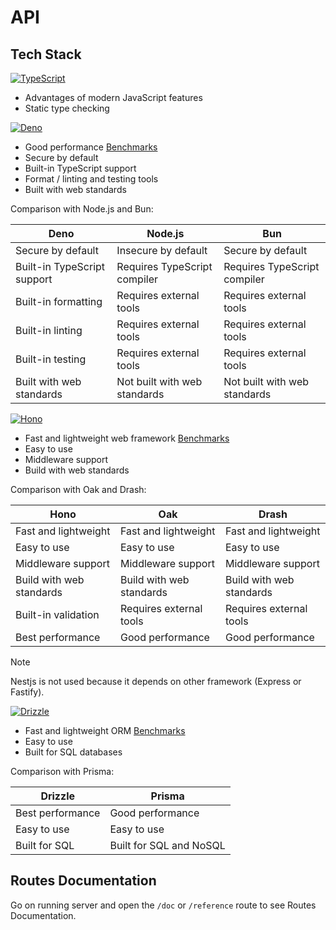 
# API

## Tech Stack

[![TypeScript](https://img.shields.io/badge/TypeScript-007ACC?style=for-the-badge&logo=typescript&logoColor=white)](https://www.typescriptlang.org/)

- Advantages of modern JavaScript features
- Static type checking

[![Deno](https://img.shields.io/badge/Deno-white?style=for-the-badge&logo=deno&logoColor=464647)](https://deno.com/)

- Good performance [Benchmarks](https://deno.com/benchmarks)
- Secure by default
- Built-in TypeScript support
- Format / linting and testing tools
- Built with web standards

Comparison with Node.js and Bun:

| Deno                        | Node.js                      | Bun                          |
| --------------------------- | ---------------------------- | ---------------------------- |
| Secure by default           | Insecure by default          | Secure by default            |
| Built-in TypeScript support | Requires TypeScript compiler | Requires TypeScript compiler |
| Built-in formatting         | Requires external tools      | Requires external tools      |
| Built-in linting            | Requires external tools      | Requires external tools      |
| Built-in testing            | Requires external tools      | Requires external tools      |
| Built with web standards    | Not built with web standards | Not built with web standards |

[![Hono](https://img.shields.io/badge/hono-E36002?style=for-the-badge&logo=hono&logoColor=white)](https://hono.dev/)

- Fast and lightweight web framework
  [Benchmarks](https://hono.dev/docs/concepts/benchmarks)
- Easy to use
- Middleware support
- Build with web standards

Comparison with Oak and Drash:

| Hono                     | Oak                      | Drash                    |
| ------------------------ | ------------------------ | ------------------------ |
| Fast and lightweight     | Fast and lightweight     | Fast and lightweight     |
| Easy to use              | Easy to use              | Easy to use              |
| Middleware support       | Middleware support       | Middleware support       |
| Build with web standards | Build with web standards | Build with web standards |
| Built-in validation      | Requires external tools  | Requires external tools  |
| Best performance         | Good performance         | Good performance         |

> [!NOTE]
> Nestjs is not used because it depends on other framework (Express or Fastify).

[![Drizzle](https://img.shields.io/badge/drizzle-C5F74F?style=for-the-badge&logo=drizzle&logoColor=black)](https://orm.drizzle.team/)

- Fast and lightweight ORM [Benchmarks](https://orm.drizzle.team/benchmarks)
- Easy to use
- Built for SQL databases

Comparison with Prisma:

| Drizzle          | Prisma                  |
| ---------------- | ----------------------- |
| Best performance | Good performance        |
| Easy to use      | Easy to use             |
| Built for SQL    | Built for SQL and NoSQL |

## Routes Documentation

Go on running server and open the `/doc` or `/reference` route to see Routes Documentation.
